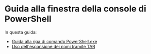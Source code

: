 #  Guida alla finestra della console di PowerShell

In questa guida:
-  [Guida alla riga di comando PowerShell.exe](console/PowerShell.exe-Command-Line-Help.md)
-  [Uso dell'espansione dei nomi tramite TAB](console/Using-Tab-Expansion.md)


<!--HONumber=May16_HO2-->


